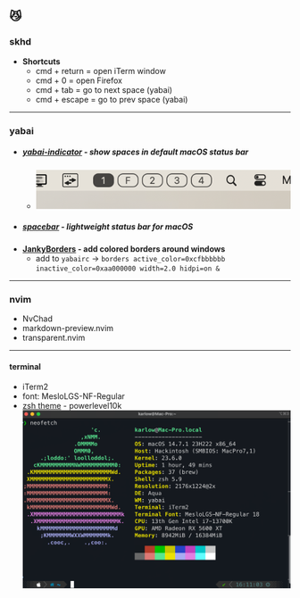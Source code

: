 ## **:smirk_cat:**
### skhd
- **Shortcuts**
    - cmd + return = open iTerm window
    - cmd + 0 = open Firefox
    - cmd + tab = go to next space (yabai)
    - cmd + escape = go to prev space (yabai)
---
### yabai
- ##### [yabai-indicator](https://github.com/xiamaz/YabaiIndicator) - show spaces in default macOS status bar 
    - ![example](./yabai_indicator.png) 
- ##### [spacebar](https://github.com/cmacrae/spacebar) - lightweight status bar for macOS 
- **[JankyBorders](https://github.com/FelixKratz/JankyBorders) - add colored borders around windows**
    - add to ``yabairc`` $\rightarrow$ ``borders active_color=0xcfbbbbbb inactive_color=0xaa000000 width=2.0 hidpi=on &``
---
### nvim
- NvChad
- markdown-preview.nvim
- transparent.nvim
---
#### terminal
- iTerm2
- font: MesloLGS-NF-Regular
- [zsh theme](https://github.com/romkatv/powerlevel10k) - powerlevel10k
![neofetch](./neofetch.png) 

